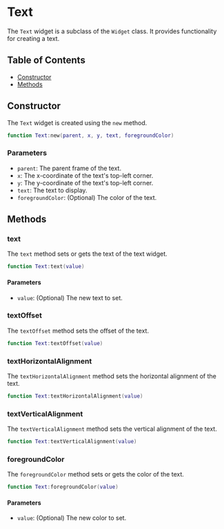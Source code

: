 # Text

The `Text` widget is a subclass of the `Widget` class. It provides functionality for creating a text.

## Table of Contents

- [Constructor](#constructor)
- [Methods](#methods)

## Constructor

The `Text` widget is created using the `new` method.

```lua
function Text:new(parent, x, y, text, foregroundColor)
```

### Parameters

- `parent`: The parent frame of the text.
- `x`: The x-coordinate of the text's top-left corner.
- `y`: The y-coordinate of the text's top-left corner.
- `text`: The text to display.
- `foregroundColor`: (Optional) The color of the text.

## Methods

### text

The `text` method sets or gets the text of the text widget.

```lua
function Text:text(value)
```

#### Parameters

- `value`: (Optional) The new text to set.

### textOffset

The `textOffset` method sets the offset of the text.

```lua
function Text:textOffset(value)
```

### textHorizontalAlignment

The `textHorizontalAlignment` method sets the horizontal alignment of the text.

```lua
function Text:textHorizontalAlignment(value)
```

### textVerticalAlignment

The `textVerticalAlignment` method sets the vertical alignment of the text.

```lua
function Text:textVerticalAlignment(value)
```

### foregroundColor

The `foregroundColor` method sets or gets the color of the text.

```lua
function Text:foregroundColor(value)
```

#### Parameters

- `value`: (Optional) The new color to set.